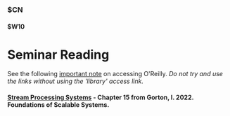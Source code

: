 ### $CN
#### $W10

# Seminar Reading

See the following [important note]($OR) on accessing O'Reilly. *Do not try and use the links without using the 'library' access link.*

#### [Stream Processing Systems](https://learning.oreilly.com/library/view/foundations-of-scalable/9781098106058/ch15.html) - Chapter 15 from Gorton, I. 2022. Foundations of Scalable Systems.